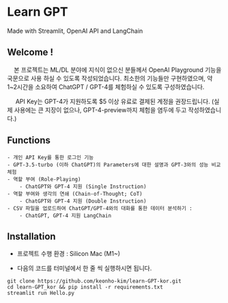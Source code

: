 # Learn GPT 

Made with Streamlit, OpenAI API and LangChain

## Welcome !

&nbsp;&nbsp;&nbsp;&nbsp;본 프로젝트는 ML/DL 분야에 지식이 없으신 분들께서 OpenAI Playground 기능을 국문으로 사용 하실 수 있도록 작성되었습니다.
최소한의 기능들만 구현하였으며, 약 1~2시간을 소요하여 ChatGPT / GPT-4를 체험하실 수 있도록 구성하였습니다.

&nbsp;&nbsp;&nbsp;&nbsp; API Key는 GPT-4가 지원하도록 $5 이상 유료로 결제된 계정을 권장드립니다. 
(실제 사용에는 큰 지장이 없으나, GPT-4-preview까지 체험을 염두에 두고 작성하였습니다.)

## Functions

```
- 개인 API Key를 통한 로그인 기능
- GPT-3.5-turbo (이하 ChatGPT)의 Parameters에 대한 설명과 GPT-3와의 성능 비교 체험
- 역할 부여 (Role-Playing) 
    - ChatGPT와 GPT-4 지원 (Single Instruction)
- 역할 부여와 생각의 연쇄 (Chain-of-Thought; CoT) 
    - ChatGPT와 GPT-4 지원 (Double Instruction)
- CSV 파일을 업로드하여 ChatGPT/GPT-4와의 대화를 통한 데이터 분석하기 : 
    - ChatGPT, GPT-4 지원 LangChain
```

## Installation

- 프로젝트 수행 환경 : Silicon Mac (M1~)

- 다음의 코드를 터미널에서 한 줄 씩 실행하시면 됩니다. 
```
git clone https://github.com/keonho-kim/learn-GPT-kor.git
cd learn-GPT_kor && pip install -r requirements.txt
streamlit run Hello.py
```
